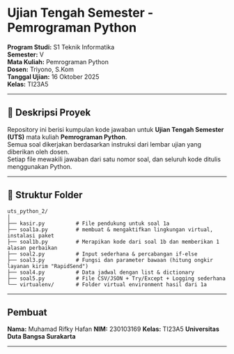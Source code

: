 # Ujian Tengah Semester - Pemrograman Python

**Program Studi:** S1 Teknik Informatika  
**Semester:** V  
**Mata Kuliah:** Pemrograman Python  
**Dosen:** Triyono, S.Kom  
**Tanggal Ujian:** 16 Oktober 2025  
**Kelas:** TI23A5  

---

## 📘 Deskripsi Proyek
Repository ini berisi kumpulan kode jawaban untuk **Ujian Tengah Semester (UTS)** mata kuliah **Pemrograman Python**.  
Semua soal dikerjakan berdasarkan instruksi dari lembar ujian yang diberikan oleh dosen.  
Setiap file mewakili jawaban dari satu nomor soal, dan seluruh kode ditulis menggunakan Python.

---

## 📂 Struktur Folder
```
uts_python_2/
│
├── kasir.py          # File pendukung untuk soal 1a 
├── soal1a.py         # membuat & mengaktifkan lingkungan virtual, instalasi paket
├── soal1b.py         # Merapikan kode dari soal 1b dan memberikan 1 alasan perbaikan
├── soal2.py          # Input sederhana & percabangan if-else
├── soal3.py          # Fungsi dan parameter bawaan (hitung ongkir layanan kirim "RapidSend")
├── soal4.py          # Data jadwal dengan list & dictionary
├── soal5.py          # File CSV/JSON + Try/Except + Logging sederhana
└── virtualenv/       # Folder virtual environment hasil dari 1a

```

---

## Pembuat

**Nama:** Muhamad Rifky Hafan
**NIM:** 230103169
**Kelas:** TI23A5
**Universitas Duta Bangsa Surakarta**

---